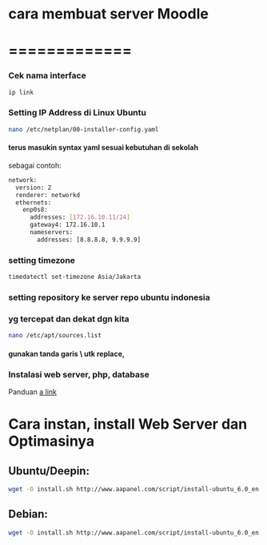 # cara membuat server Moodle
# =============
### Cek nama interface
```bash
ip link
```
### Setting IP Address di Linux Ubuntu
```bash
nano /etc/netplan/00-installer-config.yaml
```
#### terus masukin syntax yaml sesuai kebutuhan di sekolah
sebagai contoh:
```bash
network:
  version: 2
  renderer: networkd
  ethernets:
    enp0s8:
      addresses: [172.16.10.11/24]
      gateway4: 172.16.10.1
      nameservers:
        addresses: [8.8.8.8, 9.9.9.9]
```
### setting timezone
```bash
timedatectl set-timezone Asia/Jakarta
```
### setting repository ke server repo ubuntu indonesia
### yg tercepat dan dekat dgn kita
```bash
nano /etc/apt/sources.list
```
#### gunakan tanda garis \ utk replace,
### 
### Instalasi web server, php, database
Panduan [a link](https://websiteforstudents.com/how-to-install-moodle-on-ubuntu-20-04-18-04-with-nginx-and-lets-encrypt/)

# Cara instan, install Web Server dan Optimasinya 

## Ubuntu/Deepin:
```bash
wget -O install.sh http://www.aapanel.com/script/install-ubuntu_6.0_en.sh && sudo bash install.sh
```
## Debian:
```bash
wget -O install.sh http://www.aapanel.com/script/install-ubuntu_6.0_en.sh && bash install.sh
```
